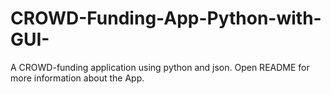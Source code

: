 # CROWD-Funding-App-Python-with-GUI-
A CROWD-funding application using python and json.
Open README for more information about the App.
